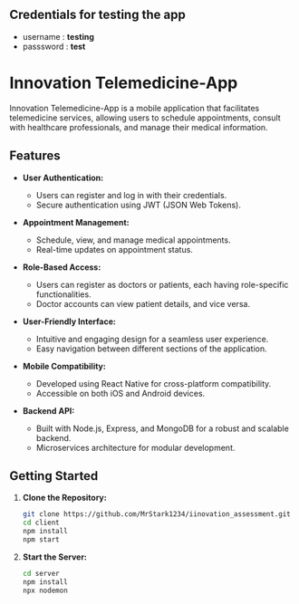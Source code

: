 ## Credentials for testing the app

- username : **testing**
- passsword : **test**

# Innovation Telemedicine-App

Innovation Telemedicine-App is a mobile application that facilitates telemedicine services, allowing users to schedule appointments, consult with healthcare professionals, and manage their medical information.

## Features

- **User Authentication:**

  - Users can register and log in with their credentials.
  - Secure authentication using JWT (JSON Web Tokens).

- **Appointment Management:**

  - Schedule, view, and manage medical appointments.
  - Real-time updates on appointment status.

- **Role-Based Access:**

  - Users can register as doctors or patients, each having role-specific functionalities.
  - Doctor accounts can view patient details, and vice versa.

- **User-Friendly Interface:**

  - Intuitive and engaging design for a seamless user experience.
  - Easy navigation between different sections of the application.

- **Mobile Compatibility:**

  - Developed using React Native for cross-platform compatibility.
  - Accessible on both iOS and Android devices.

- **Backend API:**
  - Built with Node.js, Express, and MongoDB for a robust and scalable backend.
  - Microservices architecture for modular development.

## Getting Started

1. **Clone the Repository:**

   ```bash
   git clone https://github.com/MrStark1234/iinovation_assessment.git
   cd client
   npm install
   npm start

   ```

2. **Start the Server:**
   ```bash
   cd server
   npm install
   npx nodemon
   ```
